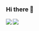 ### Hi there 👋
<a href="https://chujiezheng.github.io/">
  <img align="left" src="https://github-readme-stats.vercel.app/api?username=atabakp&count_private=true&show_icons=true" />
</a>  


<a href="https://chujiezheng.github.io/">
    <img align="left" src="https://github-readme-stats.vercel.app/api/top-langs/?username=atabakp&hide=HTML,PostScript,JavaScript,Java,CSS&layout=compact" />
</a>

<!--
**atabakp/atabakp** is a ✨ _special_ ✨ repository because its `README.md` (this file) appears on your GitHub profile.

Here are some ideas to get you started:

- 🔭 I’m currently working on ...
- 🌱 I’m currently learning ...
- 👯 I’m looking to collaborate on ...
- 🤔 I’m looking for help with ...
- 💬 Ask me about ...
- 📫 How to reach me: ...
- 😄 Pronouns: ...
- ⚡ Fun fact: ...
-->

